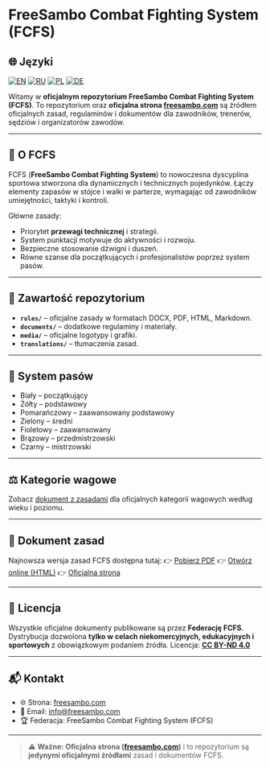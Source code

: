 # FreeSambo Combat Fighting System (FCFS)

## 🌐 Języki
[![EN](https://img.shields.io/badge/English-EN-blue)](./README.md)
[![RU](https://img.shields.io/badge/Русский-RU-red)](./README.ru.md)
[![PL](https://img.shields.io/badge/Polski-PL-green)](./README.pl.md)
[![DE](https://img.shields.io/badge/Deutsch-DE-yellow)](./README.de.md)

Witamy w **oficjalnym repozytorium FreeSambo Combat Fighting System (FCFS)**.
To repozytorium oraz **oficjalna strona [freesambo.com](https://freesambo.com)** są źródłem oficjalnych zasad, regulaminów i dokumentów dla zawodników, trenerów, sędziów i organizatorów zawodów.

---

## 📖 O FCFS
FCFS (**FreeSambo Combat Fighting System**) to nowoczesna dyscyplina sportowa stworzona dla dynamicznych i technicznych pojedynków.
Łączy elementy zapasów w stójce i walki w parterze, wymagając od zawodników umiejętności, taktyki i kontroli.

Główne zasady:
- Priorytet **przewagi technicznej** i strategii.
- System punktacji motywuje do aktywności i rozwoju.
- Bezpieczne stosowanie dźwigni i duszeń.
- Równe szanse dla początkujących i profesjonalistów poprzez system pasów.

---

## 📂 Zawartość repozytorium
- **`rules/`** – oficjalne zasady w formatach DOCX, PDF, HTML, Markdown.
- **`documents/`** – dodatkowe regulaminy i materiały.
- **`media/`** – oficjalne logotypy i grafiki.
- **`translations/`** – tłumaczenia zasad.

---

## 🥋 System pasów
- Biały – początkujący
- Żółty – podstawowy
- Pomarańczowy – zaawansowany podstawowy
- Zielony – średni
- Fioletowy – zaawansowany
- Brązowy – przedmistrzowski
- Czarny – mistrzowski

---

## ⚖️ Kategorie wagowe
Zobacz [dokument z zasadami](rules/) dla oficjalnych kategorii wagowych według wieku i poziomu.

---

## 📑 Dokument zasad
Najnowsza wersja zasad FCFS dostępna tutaj:
👉 [Pobierz PDF](rules/FCFS.RU.pdf)
👉 [Otwórz online (HTML)](rules/FCFS.RU.html)
👉 [Oficjalna strona](https://freesambo.com)

---

## 📜 Licencja
Wszystkie oficjalne dokumenty publikowane są przez **Federację FCFS**.
Dystrybucja dozwolona **tylko w celach niekomercyjnych, edukacyjnych i sportowych** z obowiązkowym podaniem źródła.
Licencja: **[CC BY-ND 4.0](https://creativecommons.org/licenses/by-nd/4.0/)**

---

## 📬 Kontakt
- 🌐 Strona: [freesambo.com](https://freesambo.com)
- 📧 Email: info@freesambo.com
- 🏆 Federacja: FreeSambo Combat Fighting System (FCFS)

---

> ⚠️ **Ważne:** **Oficjalna strona ([freesambo.com](https://freesambo.com))** i to repozytorium są **jedynymi oficjalnymi źródłami** zasad i dokumentów FCFS.

